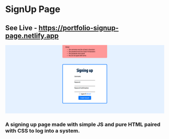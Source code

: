 # SignUp Page
## See Live - https://portfolio-signup-page.netlify.app

![App Screenshot](/screenshot/screenshot.PNG)

### A signing up page made with simple JS and pure HTML paired with CSS to log into a system.

